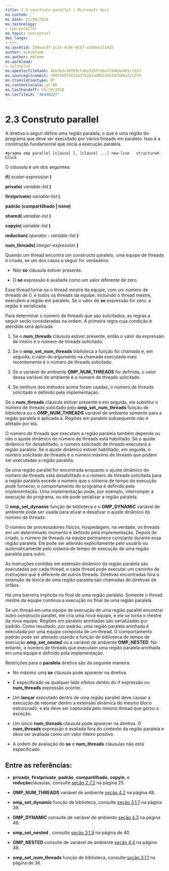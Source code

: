 ```yaml
---
title: 2.3 construto parallel | Microsoft Docs
ms.custom: ''
ms.date: 11/04/2016
ms.technology:
- cpp-parallel
ms.topic: conceptual
dev_langs:
- C++
ms.assetid: 190eacdf-2c16-4c06-8cb7-ac60eb211425
author: mikeblome
ms.author: mblome
ms.workload:
- cplusplus
ms.openlocfilehash: 4be5bdc40f69cfa0a326ffa6a7f8465e401cfd33
ms.sourcegitcommit: 799f9b976623a375203ad8b2ad5147bd6a2212f0
ms.translationtype: MT
ms.contentlocale: pt-BR
ms.lasthandoff: 09/19/2018
ms.locfileid: "46448227"
---
```

# <a name="23-parallel-construct"></a>2.3 Construto parallel

A diretiva a seguir define uma região paralela, o que é uma região do programa que deve ser executado por vários threads em paralelo. Isso é a construção fundamental que inicia a execução paralela.

```
#pragma omp parallel [clause[ [, ]clause] ...] new-line   structured-block
```

O *cláusula* é um dos seguintes:

**if(** *scalar-expression* **)**

**private(** *variable-list* **)**

**firstprivate(** *variable-list* **)**

**padrão (compartilhado &#124; none)**

**shared(** *variable-list* **)**

**copyin(** *variable-list* **)**

**reduction(** *operator* **:**  *variable-list* **)**

**num_threads(** *integer-expression* **)**

Quando um thread encontra um constructo paralelo, uma equipe de threads é criada, se um dos casos a seguir for verdadeiro:

- Não **se** cláusula estiver presente.

- O **se** expressão é avaliada como um valor diferente de zero.

Esse thread torna-se o thread mestre da equipe, com um número de threads de 0, e todos os threads da equipe, incluindo o thread mestre, executem a região em paralelo. Se o valor de **se** expressão for zero, a região é serializada.

Para determinar o número de threads que são solicitados, as regras a seguir serão consideradas na ordem. A primeira regra cuja condição é atendida será aplicada:

1. Se o **num_threads** cláusula estiver presente, então o valor da expressão de inteiro é o número de threads solicitado.

1. Se o **omp_set_num_threads** biblioteca a função foi chamada e, em seguida, o valor do argumento na chamada executada mais recentemente é o número de threads solicitado.

1. Se a variável de ambiente **OMP_NUM_THREADS** for definida, o valor dessa variável de ambiente é o número de threads solicitado.

1. Se nenhum dos métodos acima foram usadas, o número de threads solicitado é definido pela implementação.

Se o **num_threads** cláusula estiver presente e em seguida, ele substitui o número de threads solicitado pelo **omp_set_num_threads** função de biblioteca ou o **OMP_NUM_THREADS** variável de ambiente somente para a região paralela é aplicada a. Regiões em paralelo subsequente não é afetado por ela.

O número de threads que executam a região paralela também depende ou não o ajuste dinâmico do número de threads está habilitado. Se o ajuste dinâmico for desabilitado, o número solicitado de threads executará a região paralela. Se o ajuste dinâmico estiver habilitado, em seguida, o número solicitado de threads é o número máximo de threads que podem ser executadas a região paralela.

Se uma região parallel for encontrada enquanto o ajuste dinâmico do número de threads está desabilitado e o número de threads solicitada para a região paralela excede o número que o sistema de tempo de execução pode fornecer, o comportamento do programa é definido pela implementação. Uma implementação pode, por exemplo, interromper a execução do programa, ou ele pode serializar a região paralela.

O **omp_set_dynamic** função de biblioteca e o **OMP_DYNAMIC** variável de ambiente pode ser usada para ativar e desativar o ajuste dinâmico do número de threads.

O número de processadores físicos, hospedagem, na verdade, os threads em um determinado momento é definido pela implementação. Depois de criado, o número de threads na equipe permanece constante durante essa região paralela. Ele pode ser alterado explicitamente pelo usuário ou automaticamente pelo sistema de tempo de execução de uma região paralela para outro.

As instruções contidas em extensão dinâmico da região paralela são executadas por cada thread, e cada thread pode executar um caminho de instruções que é diferente de outros threads. Diretivas encontradas fora a extensão de léxica de uma região paralela são chamadas de diretivas de órfãos.

Há uma barreira implícita no final de uma região paralela. Somente o thread mestre da equipe continua a execução no final de uma região paralela.

Se um thread em uma equipe de execução de uma região parallel encontrar outro constructo parallel, ele cria uma nova equipe, e ele se torna o mestre da nova equipe. Regiões em paralelo aninhadas são serializadas por padrão. Como resultado, por padrão, uma região paralela aninhada é executada por uma equipe composta de um thread. O comportamento padrão pode ser alterado usando a função de biblioteca de tempo de execução **omp_set_nested** ou a variável de ambiente **OMP_NESTED**. No entanto, o número de threads que executam uma região paralela aninhada em uma equipe é definido pela implementação.

Restrições para o **paralela** diretiva são da seguinte maneira:

- No máximo uma **se** cláusula pode aparecer na diretiva.

- É especificado se qualquer lado efeitos dentro do if expressão ou **num_threads** expressão ocorrer.

- Um **lançar** executado dentro de uma região parallel deve causar a execução de retomar dentro a extensão dinâmica do mesmo bloco estruturado, e ela deve ser capturada pelo mesmo thread que gerou a exceção.

- Um único **num_threads** cláusula pode aparecer na diretiva. O **num_threads** expressão é avaliada fora do contexto da região paralela e deve ser avaliada como um valor inteiro positivo.

- A ordem de avaliação do **se** e **num_threads** cláusulas não está especificado.

## <a name="cross-references"></a>Entre as referências:

- **privado**, **firstprivate**, **padrão**, **compartilhado**, **copyin**, e **redução**cláusulas, consulte [seção 2.7.2](../../parallel/openmp/2-7-2-data-sharing-attribute-clauses.md) na página 25.

- **OMP_NUM_THREADS** variável de ambiente [seção 4.2](../../parallel/openmp/4-2-omp-num-threads.md) na página 48.

- **omp_set_dynamic** função de biblioteca, consulte [seção 3.1.7](../../parallel/openmp/3-1-7-omp-set-dynamic-function.md) na página 39.

- **OMP_DYNAMIC** consulte de variável de ambiente [seção 4.3](../../parallel/openmp/4-3-omp-dynamic.md) na página 49.

- **omp_set_nested** , consulte [seção 3.1.9](../../parallel/openmp/3-1-9-omp-set-nested-function.md) na página de 40.

- **OMP_NESTED** consulte de variável de ambiente [seção 4.4](../../parallel/openmp/4-4-omp-nested.md) na página 49.

- **omp_set_num_threads** função de biblioteca, consulte [seção 3.1.1](../../parallel/openmp/3-1-1-omp-set-num-threads-function.md) na página de 36.